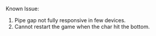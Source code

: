 Known Issue:
1. Pipe gap not fully responsive in few devices.
2. Cannot restart the game when the char hit the bottom.
